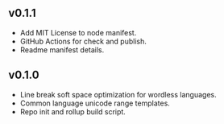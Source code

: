 ## v0.1.1

- Add MIT License to node manifest.
- GitHub Actions for check and publish.
- Readme manifest details.

## v0.1.0

- Line break soft space optimization for wordless languages.
- Common language unicode range templates.
- Repo init and rollup build script.

